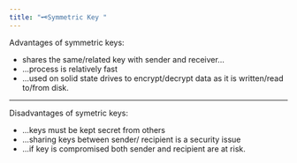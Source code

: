 ```yaml
---
title: "🗝️Symmetric Key "
--- 
```

Advantages of symmetric keys:

- shares the same/related key with sender and receiver...
- ...process is relatively fast
- ...used on solid state drives to encrypt/decrypt data as it is written/read to/from disk.

---

Disadvantages of symetric keys:
- ...keys must be kept secret from others
- ...sharing keys between sender/ recipient is a security issue
- ...if key is compromised both sender and recipient are at risk. 